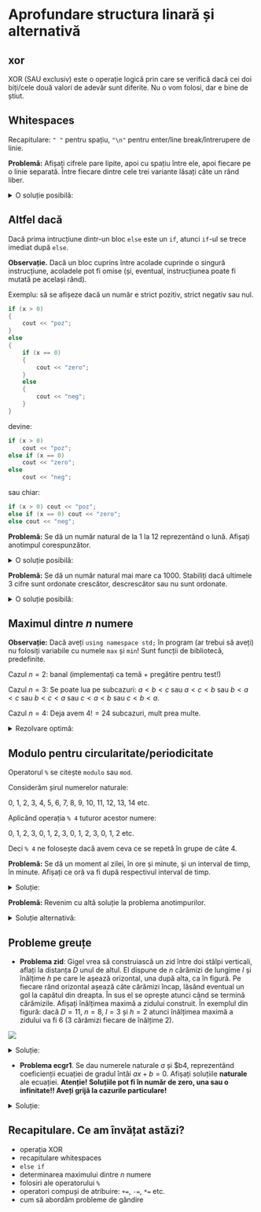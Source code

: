 # Aprofundare structura linară și alternativă

## xor

XOR (SAU exclusiv) este o operație logică prin care se verifică dacă cei doi biți/cele două valori de adevăr sunt diferite.
Nu o vom folosi, dar e bine de știut.

## Whitespaces

Recapitulare: `" "` pentru spațiu, `"\n"` pentru enter/line break/întrerupere de linie.

**Problemă:** Afișați cifrele pare lipite, apoi cu spațiu între ele, apoi fiecare pe o linie separată. Între fiecare dintre cele trei
variante lăsați câte un rând liber.
<details>
<summary>O soluție posibilă: </summary>

```cpp
#include <iostream>
using namespace std;

int main() 
{
    cout << "02468";
    cout << "\n\n";
    cout << "0 2 4 6 8";
    cout << "\n\n";
    cout << "0\n2\n4\n6\n8";
    return 0;
}
```
</details>

## Altfel dacă

Dacă prima intrucțiune dintr-un bloc `else` este un `if`, atunci `if`-ul se trece imediat după `else`.

**Observație.** Dacă un bloc cuprins între acolade cuprinde o singură instrucțiune, acoladele pot fi omise (și, eventual, instrucțiunea poate
fi mutată pe același rând). 

Exemplu: să se afișeze dacă un număr e strict pozitiv, strict negativ sau nul.

```cpp
if (x > 0)
{
    cout << "poz";
}
else
{
    if (x == 0)
    {
        cout << "zero";
    }
    else
    {
        cout << "neg";
    }
}
```

devine:

```cpp
if (x > 0)
    cout << "poz";
else if (x == 0)
    cout << "zero";
else
    cout << "neg"; 
```

sau chiar: 

```cpp
if (x > 0) cout << "poz";
else if (x == 0) cout << "zero";
else cout << "neg"; 
```

**Problemă:** Se dă un număr natural de la 1 la 12 reprezentând o lună. Afișați anotimpul corespunzător.
<details>
<summary>O soluție posibilă: </summary>

```cpp
#include <iostream>
using namespace std;

int main() 
{
    int luna;
    cin >> luna;

    if (luna == 12 || luna == 1 || luna == 2) cout << "iarna";
    else if (luna >= 3 && luna <= 5) cout << "primavara";
    else if (luna >= 6 && luna <= 8) cout << "vara";
    else cout << "toamna";
    return 0;
}
```
</details>

**Problemă:** Se dă un număr natural mai mare ca 1000. Stabiliți dacă ultimele 3 cifre sunt ordonate crescător, descrescător sau nu sunt ordonate.
<details>
<summary>O soluție posibilă: </summary>

```cpp
#include <iostream>
using namespace std;

int main() 
{
    int x;
    cin >> x;

    int uni = x % 10, zec = x / 10 % 10, sut = x / 100 % 10;

    if (sut > zec && zec > uni) cout << "crescator";
    else if (uni > zec && zec > sut) cout << "descrescator";
    else cout << "dezordonate";
    return 0;
}
```
</details>

## Maximul dintre $n$ numere

**Observație:** Dacă aveți `using namespace std;` în program (ar trebui să aveți) nu folosiți variabile cu numele `max` și `min`!
Sunt funcții de bibliotecă, predefinite.

Cazul $n = 2$: banal (implementați ca temă + pregătire pentru test!)

Cazul $n = 3$: Se poate lua pe subcazuri: $a < b < c$ sau $a < c < b$ sau $b < a < c$ sau $b < c < a$ sau $c < a < b$ sau $c < b < a$.

Cazul $n = 4$: Deja avem $4! = 24$ subcazuri, mult prea multe.

<details>
<summary>Rezolvare optimă: </summary>
Se pornește cu maximul ori ca o valoare foarte mică, ori ca primul număr. Se ia fiecare număr la rând și se verifică dacă este mai mare
decât maximul curent. Dacă da, atunci maximul curent devine numărul analizat. Altfel, maximul rămâne la fel și trecem la următorul număr.

Cod pentru $n = 3$:

```cpp
#include <iostream>
using namespace std;

int main() 
{
    int a, b, c;
    cin >> a >> b >> c;

    int maxi = a;
    if (b > maxi) maxi = b;
    if (c > maxi) maxi = c;

    cout << maxi;
    return 0;
}
```

</details>

## Modulo pentru circularitate/periodicitate

Operatorul `%` se citește `modulo` sau `mod`.

Considerăm șirul numerelor naturale:

0, 1, 2, 3, 4, 5, 6, 7, 8, 9, 10, 11, 12, 13, 14 etc.

Aplicând operația `% 4` tuturor acestor numere:

0, 1, 2, 3, 0, 1, 2, 3, 0, 1, 2, 3, 0, 1, 2 etc.

Deci `% 4` ne folosește dacă avem ceva ce se repetă în grupe de câte 4.

**Problemă:** Se dă un moment al zilei, în ore și minute, și un interval de timp, în minute. Afișați ce oră va fi
după respectivul interval de timp.

<details>
<summary>Soluție: </summary>
Exemplu: pentru ora 23:47 și un interval de timp de 35 min, ora va fi 00:22.

Alți operatori de atribuire: `a += b;` e echivalent cu `a = a + b;` etc.

```cpp
#include <iostream>
using namespace std;

int main() 
{
    int ora, min, interval;
    cin >> ora >> min >> interval;

    min += interval;
    if (min >= 60) 
    {
        ora += min / 60;
        min %= 60;
    }

    if (ora > 24) ora %= 24;

    cout << ora << ' ' << min;
    return 0;
}
```
</details>

**Problemă:** Revenim cu altă soluție la problema anotimpurilor.
<details>
<summary>Soluție alternativă:</summary>

```cpp
#include <iostream>
using namespace std;

int main() 
{
    int luna;
    cin >> luna;

    int anotimp = luna % 12 / 4; 
    if (anotimp == 0) cout << "iarna";
    else if (anotimp == 1) cout << "primavara";
    else if (anotimp == 2) cout << "vara";
    else cout << "toamna";
    return 0;
}
```
</details>

## Probleme greuțe

* **Problema zid**: Gigel vrea să construiască un zid între doi stâlpi verticali, aflați la distanța $D$ unul de altul. El dispune de $n$ cărămizi de lungime $l$ și înălțime $h$ pe care le așează orizontal, una după alta, ca în figură. Pe fiecare rând orizontal așează câte cărămizi încap, lăsând eventual un gol la capătul din dreapta. În sus el se oprește atunci când se termină cărămizile. Afișați înălțimea maximă a zidului construit. În exemplul din figură: dacă $D = 11$, $n = 8$, $l = 3$ și $h = 2$ atunci înălțimea maximă a zidului va fi 6 (3 cărămizi fiecare de înălțime 2).

![](https://www.algopedia.ro/wiki/index.php/File:P4-zid.svg)

<details>
<summary>Soluție: </summary>

```cpp
#include <iostream>
using namespace std;

int main() 
{
    int d, n, l, h;
    cin >> d >> n >> l >> h;

    int pelung = d / l;
    int peinalt = n / pelung;
    if (n % pelung != 0) peinalt++;

    cout << peinalt * h;
    return 0;
}
```
</details>

* **Problema ecgr1**. Se dau numerele naturale $a$ și $b4, reprezentând coeficienții ecuației de gradul întâi $ax + b = 0$. Afișați soluțiile
**naturale** ale ecuației. **Atenție! Soluțiile pot fi în număr de zero, una sau o infinitate!! Aveți grijă la cazurile particulare!**

<details>
<summary>Soluție: </summary>

```cpp
#include <iostream>
using namespace std;

int main() 
{
    int a, b;
    cin >> a >> b;

    if (a == 0) 
    {
        if (b == 0) cout << "inf";
        else cout << "vid";
    }
    else if (-b % a == 0) cout << -b / a;
    else cout << "vid";

    return 0;
}
```
</details>

## Recapitulare. Ce am învățat astăzi?

* operația XOR
* recapitulare whitespaces
* `else if`
* determinarea maximului dintre $n$ numere
* folosiri ale operatorului `%`
* operatori compuși de atribuire: `+=`, `-=`, `*=` etc.
* cum să abordăm probleme de gândire


